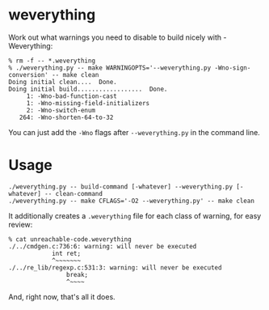 weverything
===========

Work out what warnings you need to disable to build nicely with -Weverything:

    % rm -f -- *.weverything
    % ./weverything.py -- make WARNINGOPTS='--weverything.py -Wno-sign-conversion' -- make clean
    Doing initial clean....  Done.
    Doing initial build..................  Done.
         1: -Wno-bad-function-cast
         1: -Wno-missing-field-initializers
         2: -Wno-switch-enum
       264: -Wno-shorten-64-to-32

You can just add the `-Wno` flags after `--weverything.py` in the command line.

Usage
=====
    ./weverything.py -- build-command [-whatever] --weverything.py [-whatever] -- clean-command
    ./weverything.py -- make CFLAGS='-O2 --weverything.py' -- make clean

It additionally creates a `.weverything` file for each class of warning, for easy review:

    % cat unreachable-code.weverything
    ./../cmdgen.c:736:6: warning: will never be executed
                int ret;
                ^~~~~~~~
    ./../re_lib/regexp.c:531:3: warning: will never be executed
                    break;
                    ^~~~~

And, right now, that's all it does.
